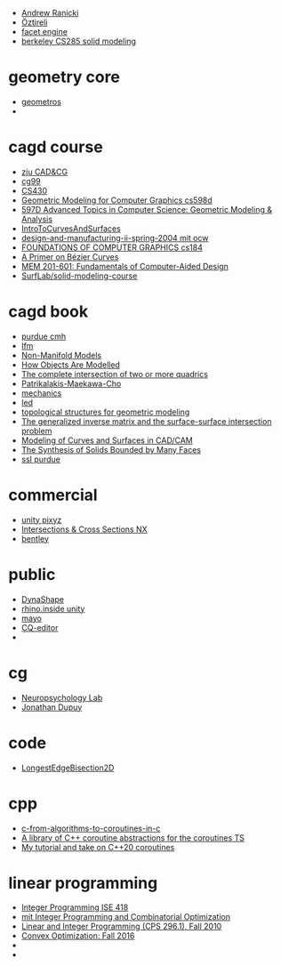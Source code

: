 * [Andrew Ranicki](https://www.maths.ed.ac.uk/~v1ranick/)
* [Öztireli](https://www.cl.cam.ac.uk/~aco41/)
* [facet engine](https://www.learncax.com/knowledge-base/blog/by-category/cad-development/faceted-geometry-kernel-mesh-boolean-technology)
* [berkeley CS285 solid modeling](https://people.eecs.berkeley.edu/~sequin/CS285/)


# geometry core
* [geometros](https://www.geometros.com/doc/index.html)
* 


# cagd course
* [zju CAD&CG](http://www.cad.zju.edu.cn/home/zhx/GM/010/00-subd1.pdf)
* [cg99](http://vr.me.ncku.edu.tw/courses/cg99/Download/)
* [CS430](https://www.cs.drexel.edu/~david/Classes/CS430/)
* [Geometric Modeling for Computer Graphics cs598d](https://www.cs.princeton.edu/courses/archive/spr98/cs598d/)
* [597D Advanced Topics in Computer Science: Geometric Modeling & Analysis](https://www.cs.princeton.edu/courses/archive/fall03/cs597D/resources.html)
* [IntroToCurvesAndSurfaces](https://people.eecs.ku.edu/~jrmiller/Courses/IntroToCurvesAndSurfaces/page4.html)
* [design-and-manufacturing-ii-spring-2004 mit ocw](https://ocw.mit.edu/courses/mechanical-engineering/2-008-design-and-manufacturing-ii-spring-2004/lecture-notes/)
* [FOUNDATIONS OF COMPUTER GRAPHICS cs184](https://people.eecs.berkeley.edu/~sequin/CS184/index.html)
* [A Primer on Bézier Curves](https://pomax.github.io/bezierinfo/)
* [MEM 201-601: Fundamentals of Computer-Aided Design](http://www.pages.drexel.edu/~rcc34/Files/Teaching/Teaching%20Website.htm)
* [SurfLab/solid-modeling-course](https://www.cise.ufl.edu/research/SurfLab/solid-modeling-course/lectures.md#1)


# cagd book
* [purdue cmh](https://www.cs.purdue.edu/homes/cmh/distribution/books/)
* [lfm](https://webserver2.tecgraf.puc-rio.br/ftp_pub/lfm/)
* [Non-Manifold Models](https://link.springer.com/chapter/10.1007%2F978-0-85729-259-9_6)
* [How Objects Are Modelled](https://link.springer.com/chapter/10.1007/978-0-85729-259-9_2)
* [The complete intersection of two or more quadrics](https://homepages.warwick.ac.uk/~masda/)
* [Patrikalakis-Maekawa-Cho](https://web.mit.edu/hyperbook/Patrikalakis-Maekawa-Cho/node2.html)
* [mechanics](https://hosting.iar.unicamp.br/lab/luz/ld/Livros/F%EDsica/mechanics.pdf)
* [led](http://dgdel.nchu.edu.tw/tasty-tonic1.htm)
* [topological structures for geometric modeling](https://www.scorec.rpi.edu/REPORTS/1986-1.pdf)
* [The generalized inverse matrix and the surface-surface intersection problem](https://link.springer.com/chapter/10.1007/978-3-642-61542-9_11)
* [Modeling of Curves and Surfaces in CAD/CAM](https://books.google.com/books?id=bWurCAAAQBAJ&pg=PA344&lpg=PA344&dq=Methods+used+for+intersection+geometrical+entities+in+the+GPM+module+for+volume+geometry&source=bl&ots=kLvd_aq07y&sig=ACfU3U08vBvU_mgv91iTR7Yy32Q_UZGNbA&hl=en&sa=X&ved=2ahUKEwjQs_6m-7z1AhV3JzQIHVuwCrIQ6AF6BAgaEAM#v=onepage&q=Methods%20used%20for%20intersection%20geometrical%20entities%20in%20the%20GPM%20module%20for%20volume%20geometry&f=false)
* [The Synthesis of Solids Bounded by Many Faces](https://dl.acm.org/doi/10.1145/360715.360727)
* [ssI purdue](https://www.cs.purdue.edu/homes/cmh/distribution/books/chap6.pdf)

# commercial
* [unity pixyz](https://unity.com/products/pixyz)
* [Intersections & Cross Sections NX](https://docs.plm.automation.siemens.com/data_services/resources/nx/12/nx_api/custom/en_US/grip/pt_curve/ptc_genconic_intsec.html)
* [bentley](https://docs.bentley.com/LiveContent/web/ProStructures%20Help-v6/en/GUID-C0ACC166-A9C2-417B-F680-1E7B99400787.html)

# public
* [DynaShape](https://github.com/LongNguyenP/DynaShape)
* [rhino.inside unity](https://github.com/mcneel/rhino.inside/tree/master/Unity)
* [mayo](https://github.com/fougue/mayo)
* [CQ-editor]()
* 


# cg
* [Neuropsychology Lab ](https://crnl.readthedocs.io/)
* [Jonathan Dupuy](http://onrendering.com/)


# code
* [LongestEdgeBisection2D](https://github.com/jdupuy/LongestEdgeBisection2D)



# cpp
* [c-from-algorithms-to-coroutines-in-c](https://docs.microsoft.com/en-us/archive/msdn-magazine/2017/october/c-from-algorithms-to-coroutines-in-c)
* [A library of C++ coroutine abstractions for the coroutines TS](https://github.com/lewissbaker/cppcoro)
* [My tutorial and take on C++20 coroutines](https://www.scs.stanford.edu/~dm/blog/c++-coroutines.html)


# linear programming
* [Integer Programming ISE 418](https://coral.ise.lehigh.edu/~ted/files/ie418/lectures/Lecture3.pdf)
* [mit Integer Programming and Combinatorial Optimization ](https://ocw.mit.edu/courses/sloan-school-of-management/15-083j-integer-programming-and-combinatorial-optimization-fall-2009/lecture-notes/)
* [Linear and Integer Programming (CPS 296.1), Fall 2010](https://courses.cs.duke.edu/fall10/cps296.1/)
* [Convex Optimization: Fall 2016](https://www.stat.cmu.edu/~ryantibs/convexopt-F16/)
* [](http://karthik.ise.illinois.edu/courses/ie511/ie511-sp-19.html)
* [](https://imada.sdu.dk/~marco/Teaching/AY2014-2015/DM554/)


